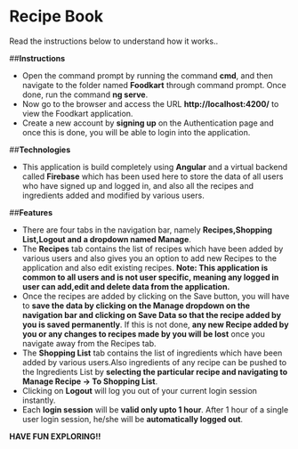# Recipe Book

Read the instructions below to understand how it works..

##**Instructions**

* Open the command prompt by running the command **cmd**, and then navigate to the folder named **Foodkart** through command prompt. Once done, run the command **ng serve**.
* Now go to the browser and access the URL **http://localhost:4200/** to view the Foodkart application.
* Create a new account by **signing up** on the Authentication page and once this is done, you will be able to login into the application.

##**Technologies**

* This application is build completely using **Angular** and a virtual backend called **Firebase** which has been used here to store the data of all users who have signed up and logged in, and also all the recipes and ingredients added and modified by various users.

##**Features**

* There are four tabs in the navigation bar, namely **Recipes,Shopping List,Logout and a dropdown named Manage**.
* The **Recipes** tab contains the list of recipes which have been added by various users and also gives you an option to add new Recipes to the application and also edit existing recipes. **Note: This application is common to all users and is not user specific, meaning any logged in user can add,edit and delete data from the application.**
* Once the recipes are added by clicking on the Save button, you will have to **save the data by clicking on the Manage dropdown on the navigation bar and clicking on Save Data so that the recipe added by you is saved permanently**. If this is not done, **any new Recipe added by you or any changes to recipes made by you will be lost** once you navigate away from the Recipes tab.
* The **Shopping List** tab contains the list of ingredients which have been added by various users.Also ingredients of any recipe can be pushed to the Ingredients List by **selecting the particular recipe and navigating to Manage Recipe -> To Shopping List**.
* Clicking on **Logout** will log you out of your current login session instantly.
* Each **login session** will be **valid only upto 1 hour**. After 1 hour of a single user login session, he/she will be **automatically logged out**.


**HAVE FUN EXPLORING!!**
